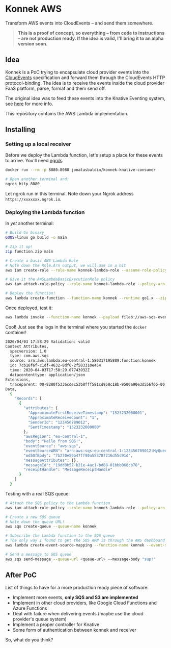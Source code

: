 # Konnek AWS
Transform AWS events into CloudEvents – and send them somewhere.

> **This is a proof of concept, so everything – from code to instructions – are not production ready. If the idea is valid, I'll bring it to an alpha version soon.**

## Idea
Konnek is a PoC trying to encapsulate cloud provider events into the [CloudEvents](https://cloudevents.io/) specification and forward them through the CloudEvents HTTP protocol-binding. The idea is to receive the events inside the cloud provider FaaS platform, parse, format and them send off.

The original idea was to feed these events into the Knative Eventing system, see [here](https://github.com/jonatasbaldin/konnek-event-receiver) for more info.

This repository contains the AWS Lambda implementation.

## Installing

### Setting up a local receiver 
Before we deploy the Lambda function, let's setup a place for these events to arrive. You'll need [ngrok](https://ngrok.com/).
```bash
docker run --rm -p 8080:8080 jonatasbaldin/konnek-knative-consumer

# Open another terminal and:
ngrok http 8080
```

Let ngrok run in this terminal. Note down your Ngrok address `https://xxxxxxx.ngrok.io`.

### Deploying the Lambda function
In _yet_ another terminal:

```bash
# Build Go binary
GOOS=linux go build -o main

# Zip it up!
zip function.zip main

# Create a basic AWS Lambda Role
# Note down the Role.Arn output, we will use in a bit
aws iam create-role --role-name konnek-lambda-role --assume-role-policy-document file://aws-basic-role.json

# Give it the AWSLambdaBasicExecutionRole policy
aws iam attach-role-policy --role-name konnek-lambda-role --policy-arn arn:aws:iam::aws:policy/service-role/AWSLambdaBasicExecutionRole

# Deploy the function!
aws lambda create-function --function-name konnek --runtime go1.x --zip-file fileb://function.zip --environment "Variables={KONNEK_CE_CONSUMER=<your-ngrok-address>}" --handler main --role arn:aws:iam::<id>:role/konnek-lambda-role
```

Once deployed, test it:
```bash
aws lambda invoke --function-name konnek --payload fileb://aws-sqs-event.json out.txt
```

Cool! Just see the logs in the terminal where you started the `docker` container!
```bash
2020/04/03 17:58:29 Validation: valid
Context Attributes,
  specversion: 1.0
  type: com.aws.sqs
  source: arn:aws:lambda:eu-central-1:580317195889:function:konnek
  id: 7cb16f6f-c1df-4632-8df6-2f583310e454
  time: 2020-04-03T17:58:29.07743932Z
  datacontenttype: application/json
Extensions,
  traceparent: 00-8280f5336cdec53b8fff591cd950c18b-9500a90e3d556f65-00
Data,
  {
    "Records": [
      {
        "attributes": {
          "ApproximateFirstReceiveTimestamp": "1523232000001",
          "ApproximateReceiveCount": "1",
          "SenderId": "123456789012",
          "SentTimestamp": "1523232000000"
        },
        "awsRegion": "eu-central-1",
        "body": "Hello from SQS!",
        "eventSource": "aws:sqs",
        "eventSourceARN": "arn:aws:sqs:eu-central-1:123456789012:MyQueue",
        "md5OfBody": "7b270e59b47ff90a553787216d55d91d",
        "messageAttributes": {},
        "messageId": "19dd0b57-b21e-4ac1-bd88-01bbb068cb78",
        "receiptHandle": "MessageReceiptHandle"
      }
    ]
  }
```

Testing with a real SQS queue:
```bash
# Attach the SQS policy to the Lambda function
aws iam attach-role-policy --role-name konnek-lambda-role --policy-arn arn:aws:iam::aws:policy/service-role/AWSLambdaSQSQueueExecutionRole

# Create a new SQS queue
# Note down the queue URL!
aws sqs create-queue --queue-name konnek

# Subscribe the Lambda function to the SQS queue
# The only way I found to get the SQS ARN is through the AWS dashboard :(
aws lambda create-event-source-mapping --function-name konnek --event-source-arn <sqs-queue-arn> --batch-size 1

# Send a message to SQS queue
aws sqs send-message --queue-url <queue-url> --message-body "sup!"
```

## After PoC
List of things to have for a more production ready piece of software:
- Implement more events, **only SQS and S3 are implemented**
- Implement in other cloud providers, like Google Cloud Functions and Azure Functions
- Deal with failure when delivering events (maybe use the cloud provider's queue system)
- Implement a proper controller for Knative
- Some form of authentication between konnek and receiver

So, what do you think?